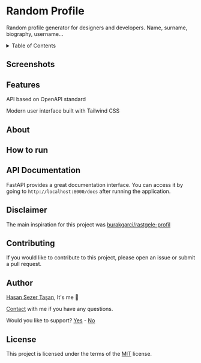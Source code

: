 # Random Profile

Random profile generator for designers and developers. Name, surname, biography, username...

<details>
  <summary>Table of Contents</summary>

- [Random Profile](#random-profile)
  - [Screenshots](#screenshots)
  - [Features](#features)
  - [About](#about)
  - [How to run](#how-to-run)
  - [API Documentation](#api-documentation)
  - [Disclaimer](#disclaimer)
  - [Contributing](#contributing)
  - [Author](#author)
  - [License](#license)

</details>

## Screenshots

## Features

API based on OpenAPI standard

Modern user interface built with Tailwind CSS

## About

## How to run

## API Documentation

FastAPI provides a great documentation interface. You can access it by going to `http://localhost:8000/docs` after running the application.

## Disclaimer

The main inspiration for this project was [burakgarci/rastgele-profil](https://github.com/burakgarci/rastgele-profil)

## Contributing

If you would like to contribute to this project, please open an issue or submit a pull request.

## Author

[Hasan Sezer Taşan](https://www.github.com/hasansezertasan), It's me :wave:

[Contact](mailto:hasansezertasan@gmail.com) with me if you have any questions.

Would you like to support? [Yes](https://github.com/hasansezertasan) - [No](https://www.google.com/search?q=a+dumb+priest+never+got+a+parish)

## License

This project is licensed under the terms of the [MIT](https://spdx.org/licenses/MIT.html) license.
